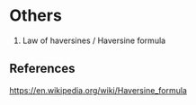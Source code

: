 # Others

1. Law of haversines / Haversine formula

## References

https://en.wikipedia.org/wiki/Haversine_formula
